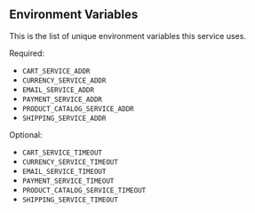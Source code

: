 ## Environment Variables

This is the list of unique environment variables this service uses.

Required:
- `CART_SERVICE_ADDR`
- `CURRENCY_SERVICE_ADDR`
- `EMAIL_SERVICE_ADDR`
- `PAYMENT_SERVICE_ADDR`
- `PRODUCT_CATALOG_SERVICE_ADDR`
- `SHIPPING_SERVICE_ADDR`

Optional:
- `CART_SERVICE_TIMEOUT`
- `CURRENCY_SERVICE_TIMEOUT`
- `EMAIL_SERVICE_TIMEOUT`
- `PAYMENT_SERVICE_TIMEOUT`
- `PRODUCT_CATALOG_SERVICE_TIMEOUT`
- `SHIPPING_SERVICE_TIMEOUT`
